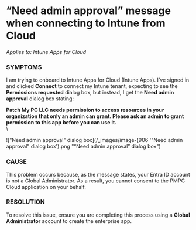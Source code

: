 # “Need admin approval” message when connecting to Intune from Cloud

_Applies to: Intune Apps for Cloud_

### SYMPTOMS

I am trying to onboard to Intune Apps for Cloud (Intune Apps). I’ve signed in and clicked **Connect** to connect my Intune tenant, expecting to see the **Permissions requested** dialog box, but instead, I get the **Need admin approval** dialog box stating:

**Patch My PC LLC needs permission to access resources in your organization that only an admin can grant. Please ask an admin to grant permission to this app before you can use it.**\
\


!["Need admin approval" dialog box](/_images/image-(906 '"Need admin approval" dialog box').png "“Need admin approval” dialog box")

### CAUSE

This problem occurs because, as the message states, your Entra ID account is not a Global Administrator. As a result, you cannot consent to the PMPC Cloud application on your behalf.

### RESOLUTION

To resolve this issue, ensure you are completing this process using a **Global Administrator** account to create the enterprise app.